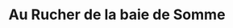 ---
title: "Au Rucher de la baie de Somme"
url: /le-crotoy/au-rucher-de-la-baie-de-somme/
shop: Imkerei
---